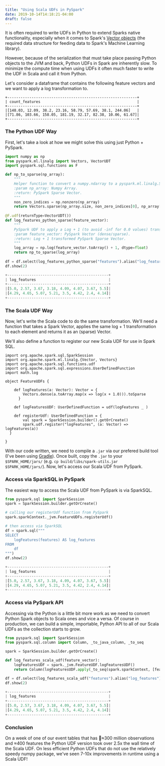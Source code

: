 ```yaml
---
title: "Using Scala UDFs in PySpark"
date: 2019-10-14T14:18:21-04:00
draft: false
---
```


It is often required to write UDFs in Python to extend Sparks native functionality, especially when it comes to Spark's [Vector objects](https://spark.apache.org/docs/latest/api/python/pyspark.ml.html#pyspark.ml.linalg.Vectors) (the required data structure for feeding data to Spark's Machine Learning library). 

However, because of the serialization that must take place passing Python objects to the JVM and back, Python UDFs in Spark are inherently slow. To minimize the compute time when using UDFs it often much faster to write the UDF in Scala and call it from Python.

Let's consider a dataframe that contains the following feature vectors and we want to apply a log transformation to.

```
+-----------------------------------------------------------+
| count_features                                            |
+-----------------------------------------------------------+
|[148.03, 12.09, 38.2, 23.16, 58.79, 57.69, 38.1, 244.06]   |
|[71.86, 103.66, 158.05, 181.19, 32.17, 82.38, 10.06, 61.67]|
+-----------------------------------------------------------+
```

### The Python UDF Way

First, let's take a look at how we might solve this using just Python + PySpark.

```python
import numpy as np
from pyspark.ml.linalg import Vectors, VectorUDT
import pyspark.sql.functions as F

def np_to_sparse(np_array):
	"""
	Helper function to convert a numpy.ndarray to a pyspark.ml.linalg.SparseVector.
	:param np_array: Numpy Array.
	:return: PySpark Sparse Vector.
	"""
	non_zero_indices = np.nonzero(np_array)
	return Vectors.sparse(np_array.size, non_zero_indices[0], np_array[non_zero_indices])
    
@F.udf(returnType=VectorUDT())
def log_features_python_sparse(feature_vector):
	"""
	PySpark UDF to apply a Log + 1 (to avoid -inf for 0.0 values) transformation to a PySpark vector.
	:param feature_vector: PySpark Vector (dense/sparse).
	:return: Log + 1 transformed PySpark Sparse Vector.
	"""
	log_array = np.log(feature_vector.toArray() + 1, dtype=float)
	return np_to_sparse(log_array)
	
df = df.select(log_features_python_sparse("features").alias("log_features"))
df.show(2)

+----------------------------------------------+
| log_features                                 |
+----------------------------------------------+
|[5.0, 2.57, 3.67, 3.18, 4.09, 4.07, 3.67, 5.5]|
|[4.29, 4.65, 5.07, 5.21, 3.5, 4.42, 2.4, 4.14]|
+----------------------------------------------+
```

### The Scala UDF Way

Now, let's write the Scala code to do the same transformation. We'll need a function that takes a Spark Vector, applies the same log + 1 transformation to each element and returns it as an (sparse) Vector.

We'll also define a function to register our new Scala UDF for use in Spark SQL.


```
import org.apache.spark.sql.SparkSession
import org.apache.spark.ml.linalg.{Vector, Vectors}
import org.apache.spark.sql.functions.udf
import org.apache.spark.sql.expressions.UserDefinedFunction
import math.log

object FeatureUDFs {

	def logFeatures(a: Vector): Vector = {
	    Vectors.dense(a.toArray.map(x => log(x + 1.0))).toSparse
	  }
	  
  	def logFeaturesUDF: UserDefinedFunction = udf(logFeatures _ )
	  
  	def registerUdf: UserDefinedFunction = {
  		val spark = SparkSession.builder().getOrCreate()
  		spark.udf.register("logFeatures", (a: Vector) => logFeatures(a))
  }
	  
}
```

With our code written, we need to compile a `.jar` via our prefered build tool (I've been using [Gradle](https://gradle.org/)). Once built, copy the `.jar` to your `$SPARK_HOME/jars/` (e.g. `cp build/libs/spark-utils.jar $SPARK_HOME/jars/`). Now, let's access our Scala UDF from PySpark.

### Access via SparkSQL in PySpark

The easiest way to access the Scala UDF from PySpark is via SparkSQL. 

```python
from pyspark.sql import SparkSession
spark = SparkSession.builder.getOrCreate()

# calling our registerUdf function from PySpark 
spark.sparkContext._jvm.FeatureUDFs.registerUdf()

# then access via SparkSQL
df = spark.sql("""
SELECT
    logFeatures(features) AS log_features
FROM
    df
""")
df.show(2)

+----------------------------------------------+
| log_features                                 |
+----------------------------------------------+
|[5.0, 2.57, 3.67, 3.18, 4.09, 4.07, 3.67, 5.5]|
|[4.29, 4.65, 5.07, 5.21, 3.5, 4.42, 2.4, 4.14]|
+----------------------------------------------+
```

### Access via PySpark API

Accessing via the Python is a little bit more work as we need to convert Python Spark objects to Scala ones and vice a versa. Of course in production, we can build a simple, importable, Python API to all of our Scala UDFs as the collection starts to grow.

```python
from pyspark.sql import SparkSession
from pyspark.sql.column import Column, _to_java_column, _to_seq 

spark = SparkSession.builder.getOrCreate()

def log_features_scala_udf(feature_vector): 
    logFeaturesUDF = spark._jvm.FeatureUDF.logFeaturesUDF() 
    return Column(logFeaturesUDF.apply(_to_seq(spark.sparkContext, [feature_vector], _to_java_column)))

df = df.select(log_features_scala_udf("features").alias("log_features"))
df.show(2)

+----------------------------------------------+
| log_features                                 |
+----------------------------------------------+
|[5.0, 2.57, 3.67, 3.18, 4.09, 4.07, 3.67, 5.5]|
|[4.29, 4.65, 5.07, 5.21, 3.5, 4.42, 2.4, 4.14]|
+----------------------------------------------+
```

### Conclusion

On a week of one of our event tables that has ≈300 million observations and ≈400 features the Python UDF version took over 2.5x the wall time of the Scala UDF. On less efficient Python UDFs that do not use the relatively speedy numpy package, we've seen 7-10x improvements in runtime using a Scala UDF! 